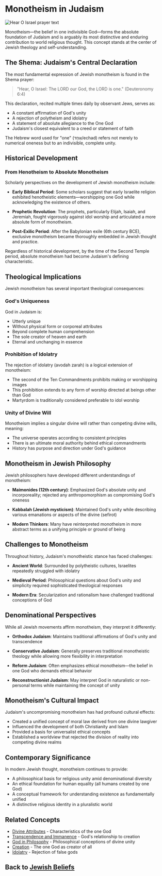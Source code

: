 # Monotheism in Judaism

![Hear O Israel prayer text](shema_parchment.jpg)

Monotheism—the belief in one indivisible God—forms the absolute foundation of Judaism and is arguably its most distinctive and enduring contribution to world religious thought. This concept stands at the center of Jewish theology and self-understanding.

## The Shema: Judaism's Central Declaration

The most fundamental expression of Jewish monotheism is found in the Shema prayer:

> "Hear, O Israel: The LORD our God, the LORD is one." (Deuteronomy 6:4)

This declaration, recited multiple times daily by observant Jews, serves as:
- A constant affirmation of God's unity
- A rejection of polytheism and idolatry
- A statement of absolute allegiance to the One God
- Judaism's closest equivalent to a creed or statement of faith

The Hebrew word used for "one" (אֶחָד/echad) refers not merely to numerical oneness but to an indivisible, complete unity.

## Historical Development

### From Henotheism to Absolute Monotheism

Scholarly perspectives on the development of Jewish monotheism include:

- **Early Biblical Period**: Some scholars suggest that early Israelite religion exhibited henotheistic elements—worshipping one God while acknowledging the existence of others.

- **Prophetic Revolution**: The prophets, particularly Elijah, Isaiah, and Jeremiah, fought vigorously against idol worship and articulated a more absolute form of monotheism.

- **Post-Exilic Period**: After the Babylonian exile (6th century BCE), exclusive monotheism became thoroughly embedded in Jewish thought and practice.

Regardless of historical development, by the time of the Second Temple period, absolute monotheism had become Judaism's defining characteristic.

## Theological Implications

Jewish monotheism has several important theological consequences:

### God's Uniqueness

God in Judaism is:
- Utterly unique
- Without physical form or corporeal attributes
- Beyond complete human comprehension
- The sole creator of heaven and earth
- Eternal and unchanging in essence

### Prohibition of Idolatry

The rejection of idolatry (avodah zarah) is a logical extension of monotheism:
- The second of the Ten Commandments prohibits making or worshipping images
- This prohibition extends to any form of worship directed at beings other than God
- Martyrdom is traditionally considered preferable to idol worship

### Unity of Divine Will

Monotheism implies a singular divine will rather than competing divine wills, meaning:
- The universe operates according to consistent principles
- There is an ultimate moral authority behind ethical commandments
- History has purpose and direction under God's guidance

## Monotheism in Jewish Philosophy

Jewish philosophers have developed different understandings of monotheism:

- **Maimonides (12th century)**: Emphasized God's absolute unity and incorporeality; rejected any anthropomorphism as compromising God's oneness
  
- **Kabbalah (Jewish mysticism)**: Maintained God's unity while describing various emanations or aspects of the divine (sefirot)
  
- **Modern Thinkers**: Many have reinterpreted monotheism in more abstract terms as a unifying principle or ground of being

## Challenges to Monotheism

Throughout history, Judaism's monotheistic stance has faced challenges:

- **Ancient World**: Surrounded by polytheistic cultures, Israelites repeatedly struggled with idolatry
  
- **Medieval Period**: Philosophical questions about God's unity and simplicity required sophisticated theological responses
  
- **Modern Era**: Secularization and rationalism have challenged traditional conceptions of God

## Denominational Perspectives

While all Jewish movements affirm monotheism, they interpret it differently:

- **Orthodox Judaism**: Maintains traditional affirmations of God's unity and transcendence
  
- **Conservative Judaism**: Generally preserves traditional monotheistic theology while allowing more flexibility in interpretation
  
- **Reform Judaism**: Often emphasizes ethical monotheism—the belief in one God who demands ethical behavior
  
- **Reconstructionist Judaism**: May interpret God in naturalistic or non-personal terms while maintaining the concept of unity

## Monotheism's Cultural Impact

Judaism's uncompromising monotheism has had profound cultural effects:

- Created a unified concept of moral law derived from one divine lawgiver
- Influenced the development of both Christianity and Islam
- Provided a basis for universalist ethical concepts
- Established a worldview that rejected the division of reality into competing divine realms

## Contemporary Significance

In modern Jewish thought, monotheism continues to provide:

- A philosophical basis for religious unity amid denominational diversity
- An ethical foundation for human equality (all humans created by one God)
- A conceptual framework for understanding existence as fundamentally unified
- A distinctive religious identity in a pluralistic world

## Related Concepts

- [Divine Attributes](./divine_attributes.md) - Characteristics of the one God
- [Transcendence and Immanence](./transcendence_immanence.md) - God's relationship to creation
- [God in Philosophy](./god_philosophy.md) - Philosophical conceptions of divine unity
- [Creation](./creator_sustainer.md) - The one God as creator of all
- [Idolatry](../practices/idolatry.md) - Rejection of false gods

## Back to [Jewish Beliefs](./README.md)
